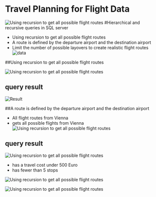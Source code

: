 # Travel Planning for Flight Data
![Using recursion to get all possible flight routes](https://github.com/LadyWinterD/Travel-Planning-for-Flight-Data/blob/master/Scoreboard.PNG)
#Hierarchical and recursive queries in SQL server
* Using recursion to get all possible flight routes
* A route is defined by the departure airport and the destination airport
* Limit the number of possible layovers to create realistic flight routes
![data](https://github.com/LadyWinterD/Travel-Planning-for-Flight-Data/blob/master/FlightData.PNG)



##Using recursion to get all possible flight routes

![Using recursion to get all possible flight routes](https://github.com/LadyWinterD/Travel-Planning-for-Flight-Data/blob/master/Possible.PNG)

## query result

![Result](https://github.com/LadyWinterD/Travel-Planning-for-Flight-Data/blob/master/Airports.PNG)

##A route is defined by the departure airport and the destination airport

* All flight routes from Vienna
* gets all possible flights from Vienna
![Using recursion to get all possible flight routes](https://github.com/LadyWinterD/Travel-Planning-for-Flight-Data/blob/master/Route5.PNG)

## query result

![Using recursion to get all possible flight routes](https://github.com/LadyWinterD/Travel-Planning-for-Flight-Data/blob/master/Route5R.PNG)

* has a travel cost under 500 Euro
* has fewer than 5 stops

![Using recursion to get all possible flight routes](https://github.com/LadyWinterD/Travel-Planning-for-Flight-Data/blob/master/cOST.PNG)



![Using recursion to get all possible flight routes](https://github.com/LadyWinterD/Travel-Planning-for-Flight-Data/blob/master/CostR.PNG)




